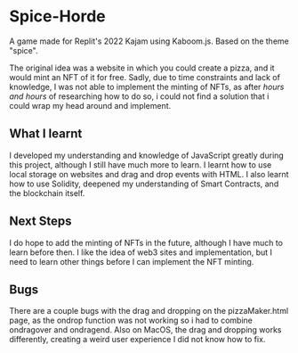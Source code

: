 # Spice-Horde
A game made for Replit's 2022 Kajam using Kaboom.js. Based on the theme "spice".

The original idea was a website in which you could create a pizza, and it would mint an NFT of it for free. Sadly, due to time constraints and lack of knowledge, I was not able to implement the minting of NFTs, as after *hours and hours* of researching how to do so, i could not find a solution that i could wrap my head around and implement.

## What I learnt
I developed my understanding and knowledge of JavaScript greatly during this project, although I still have much more to learn.
I learnt how to use local storage on websites and drag and drop events with HTML. 
I also learnt how to use Solidity, deepened my understanding of Smart Contracts, and the blockchain itself.

## Next Steps
I do hope to add the minting of NFTs in the future, although I have much to learn before then. I like the idea of web3 sites and implementation, but I need to learn other things before I can implement the NFT minting.

## Bugs

There are a couple bugs with the drag and dropping on the pizzaMaker.html page, as the ondrop function was not working so i had to combine ondragover and ondragend. Also on MacOS, the drag and dropping works differently, creating a weird user experience I did not know how to fix.

